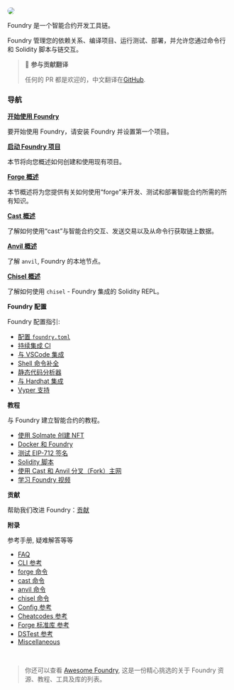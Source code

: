 <img src="images/foundry-banner.png" style="border-radius: 20px">

Foundry 是一个智能合约开发工具链。

Foundry 管理您的依赖关系、编译项目、运行测试、部署，并允许您通过命令行和 Solidity 脚本与链交互。

> 📖 **参与贡献翻译**
>
> 任何的 PR 都是欢迎的，中文翻译在[GitHub](https://github.com/lbc-team/foundry-book-in-chinese).

### 导航

**[开始使用 Foundry](getting-started/installation.md)**

要开始使用 Foundry，请安装 Foundry 并设置第一个项目。

**[启动 Foundry 项目](projects/creating-a-new-project.md)**

本节将向您概述如何创建和使用现有项目。

**[Forge 概述](forge)**

本节概述将为您提供有关如何使用“forge”来开发、测试和部署智能合约所需的所有知识。 

**[Cast 概述](cast)**

了解如何使用“cast”与智能合约交互、发送交易以及从命令行获取链上数据。

**[Anvil 概述](anvil)**

了解 `anvil`, Foundry 的本地节点。

**[Chisel 概述](chisel)**

了解如何使用 `chisel` - Foundry 集成的 Solidity REPL。

**Foundry 配置**

Foundry 配置指引:

- [配置 `foundry.toml`](./config/)
- [持续集成 CI](./config/continous-integration.md)
- [与 VSCode 集成](./config/vscode.md)
- [Shell 命令补全](./config/shell-autocompletion.md)
- [静态代码分析器](./config/static-analyzers.md)
- [与 Hardhat 集成](./config/hardhat.md)
- [Vyper 支持](./config/vyper.md)

**教程**

 与 Foundry 建立智能合约的教程。

- [使用 Solmate 创建 NFT](./tutorials/solmate-nft.md)
- [Docker 和 Foundry](./tutorials/foundry-docker.md)
- [测试 EIP-712 签名](./tutorials/testing-eip712.md)
- [Solidity 脚本](./tutorials/solidity-scripting.md)
- [使用 Cast 和 Anvil 分叉（Fork）主网](./tutorials/forking-mainnet-with-cast-anvil.md)
- [学习 Foundry 视频](./tutorials/learn-foundry.md)
<!-- - [Incremental Adoption]() -->

**贡献**

帮助我们改进 Foundry：[贡献](./contributing.md)

**附录**

参考手册, 疑难解答等等

- [FAQ](./faq.md)
- [CLI 参考](./reference/cli/)
- [forge 命令](./reference/forge/)
- [cast 命令](./reference/cast/)
- [anvil 命令](./reference/anvil/)
- [chisel 命令](./reference/chisel/)
- [Config 参考](./reference/config/)
- [Cheatcodes 参考](./cheatcodes/)
- [Forge 标准库 参考](./reference/forge-std/)
- [DSTest 参考](./reference/ds-test.md)
- [Miscellaneous](misc)

<br>

> 你还可以查看 [Awesome Foundry](https://github.com/crisgarner/awesome-foundry), 这是一份精心挑选的关于 Foundry 资源、教程、工具及库的列表。
